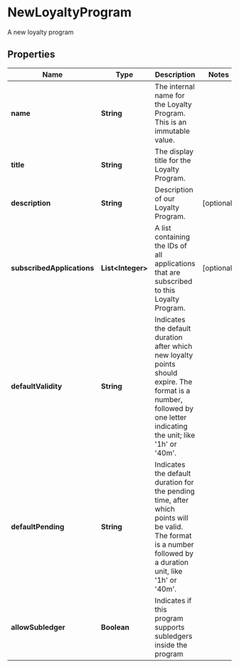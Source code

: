 

# NewLoyaltyProgram

A new loyalty program
## Properties

Name | Type | Description | Notes
------------ | ------------- | ------------- | -------------
**name** | **String** | The internal name for the Loyalty Program. This is an immutable value. | 
**title** | **String** | The display title for the Loyalty Program. | 
**description** | **String** | Description of our Loyalty Program. |  [optional]
**subscribedApplications** | **List&lt;Integer&gt;** | A list containing the IDs of all applications that are subscribed to this Loyalty Program. |  [optional]
**defaultValidity** | **String** | Indicates the default duration after which new loyalty points should expire. The format is a number, followed by one letter indicating the unit; like &#39;1h&#39; or &#39;40m&#39;. | 
**defaultPending** | **String** | Indicates the default duration for the pending time, after which points will be valid. The format is a number followed by a duration unit, like &#39;1h&#39; or &#39;40m&#39;. | 
**allowSubledger** | **Boolean** | Indicates if this program supports subledgers inside the program | 



